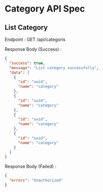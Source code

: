 # Category API Spec

## List Category

Endpoint : GET /api/categoris

Response Body (Success) :

```json
{
  "success": true,
  "message": "List category successfully",
  "data": [
    {
      "id": "uuid",
      "name": "category"
    },
    {
      "id": "uuid",
      "name": "category"
    },
    {
      "id": "uuid",
      "name": "category"
    },
    {
      "id": "uuid",
      "name": "category"
    }
  ]
}
```

Response Body (Failed) :

```json
{
  "errors": "Unauthorized"
}
```
